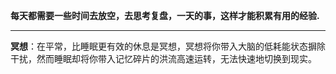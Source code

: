 **每天都需要一些时间去放空，去思考复盘，一天的事，这样才能积累有用的经验.**

---
**冥想**：在平常，比睡眠更有效的休息是冥想，冥想将你带入大脑的低耗能状态摒除干扰，然而睡眠却将你带入记忆碎片的洪流高速运转，无法快速地切换到现实。
